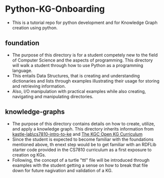 # Python-KG-Onboarding
* This is a tutorial repo for python development and for Knowledge Graph creation using python.

## foundation
* The purpose of this directory is for a student competely new to the field of Computer Science and the aspects of programming.  This directory will walk a student through how to use Python as a programming language.
* This entails Data Structures, that is creating and understanding dictionaries and lists through examples illustrating their usage for storing and retrieving information.
* Also, I/O manipulation with practical examples while also creating, navigating and manipulating directories.

## knowledge-graphs
* The purpose of this directory contains details on how to create, utilize, and apply a knowledge graph.  This directory inherits information from [kastle-lab\cs7810-intro-to-ke](https://github.com/kastle-lab/cs7810-intro-to-ke/) and [The KGC Open KG Curriculum](https://github.com/KGConf/open-kg-curriculum)
* Since the student is expected to become familiar with the foundations mentioned above, th enext step would be to get familiar with an RDFLib starter code provided in the CS7810 curriculum as a first exposure to creation og KGs.
* Following, the concept of a turtle "ttl" file will be introduced through examples with the student getting a sense on how to break that file down for future nagivation and validation of a KG.